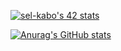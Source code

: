 [![sel-kabo's 42 stats](https://badge.mediaplus.ma/binary/sel-kabo)](https://github.com/oakoudad/badge42)




[![Anurag's GitHub stats](https://github-readme-stats.vercel.app/apiZizes0=anuraghazra)](https://github.com/anuraghazra/github-readme-stats)
